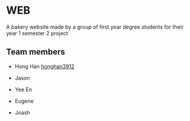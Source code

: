 # WEB
A bakery website made by a group of first year degree students for their year 1 semester 2 project

## Team members
- Hong Han
  [honghan3912](https://github.com/honghan3912)
 - Jason
  
 - Yee En
 
 - Eugene
 
 - Joash
  
 
